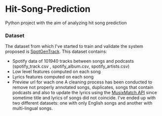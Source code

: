 # Hit-Song-Prediction

Python project with the aim of analyzing hit song prediction 

### Dataset
The dataset from which I've started to train and validate the system proposed is [SpotGenTrack](https://data.mendeley.com/datasets/4m2x4zngny).
This dataset contains: 
* Spotify data of 101940 tracks between songs and podcasts (spotify_track.csv , spotify_album.csv, spotify_artists.csv)
* Low level features computed on each song
* Lyrics features computed on each song
* Preview url for wach one
A cleaning process has been conducted to remove not properly annotated songs, duplicates, songs that contain podcasts and also to update the lyrics using the [MusixMatch API](https://developer.musixmatch.com) since sometime title and lyrics of songs did not coincide.
I've ended up with two different datasets: one with only English songs and another with multi-lingual songs.
